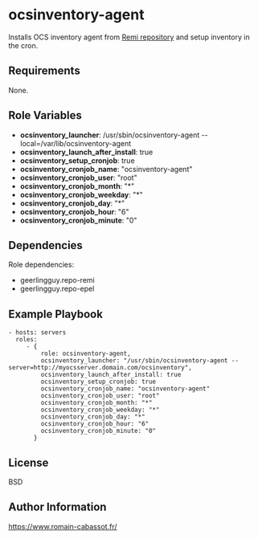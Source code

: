 ocsinventory-agent
=========

Installs OCS inventory agent from [Remi repository](http://rpms.famillecollet.com/) and setup inventory in the cron.

Requirements
------------

None.

Role Variables
--------------

- **ocsinventory_launcher**: /usr/sbin/ocsinventory-agent --local=/var/lib/ocsinventory-agent 
- **ocsinventory_launch_after_install**: true
- **ocsinventory_setup_cronjob**: true
- **ocsinventory_cronjob_name**: "ocsinventory-agent"
- **ocsinventory_cronjob_user**: "root"
- **ocsinventory_cronjob_month**: "*"
- **ocsinventory_cronjob_weekday**: "*"
- **ocsinventory_cronjob_day**: "*"
- **ocsinventory_cronjob_hour**: "6"
- **ocsinventory_cronjob_minute**: "0"

Dependencies
------------

Role dependencies: 
- geerlingguy.repo-remi
- geerlingguy.repo-epel

Example Playbook
----------------

    - hosts: servers
      roles:
         - { 
             role: ocsinventory-agent, 
             ocsinventory_launcher: "/usr/sbin/ocsinventory-agent --server=http://myocsserver.domain.com/ocsinventory",
             ocsinventory_launch_after_install: true
             ocsinventory_setup_cronjob: true
             ocsinventory_cronjob_name: "ocsinventory-agent"
             ocsinventory_cronjob_user: "root"
             ocsinventory_cronjob_month: "*"
             ocsinventory_cronjob_weekday: "*"
             ocsinventory_cronjob_day: "*"
             ocsinventory_cronjob_hour: "6"
             ocsinventory_cronjob_minute: "0"
           }

License
-------

BSD

Author Information
------------------

https://www.romain-cabassot.fr/
